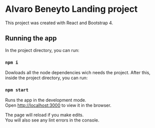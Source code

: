 # Alvaro Beneyto Landing project

This project was created with React and Bootstrap 4.


## Running the app


In the project directory, you can run:

### `npm i`

Dowloads all the node dependencies wich needs the project.
After this, inside the project directory, you can run:

### `npm start`

Runs the app in the development mode.\
Open [http://localhost:3000](http://localhost:3000) to view it in the browser.

The page will reload if you make edits.\
You will also see any lint errors in the console.
